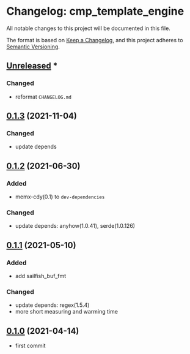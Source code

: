# Changelog: cmp_template_engine

All notable changes to this project will be documented in this file.

The format is based on [Keep a Changelog](https://keepachangelog.com/en/1.0.0/),
and this project adheres to [Semantic Versioning](https://semver.org/spec/v2.0.0.html).

## [Unreleased] *
### Changed
* reformat `CHANGELOG.md`


## [0.1.3] (2021-11-04)
### Changed
* update depends

## [0.1.2] (2021-06-30)
### Added
* memx-cdy(0.1) to `dev-dependencies`

### Changed
* update depends: anyhow(1.0.41), serde(1.0.126)

## [0.1.1] (2021-05-10)
### Added
* add sailfish_buf_fmt

### Changed
* update depends: regex(1.5.4)
* more short measuring and warming time

## [0.1.0] (2021-04-14)
* first commit

[Unreleased]: https://github.com/aki-akaguma/cmp_template_engine/compare/v0.1.3..HEAD
[0.1.3]: https://github.com/aki-akaguma/cmp_template_engine/compare/v0.1.2..v0.1.3
[0.1.2]: https://github.com/aki-akaguma/cmp_template_engine/compare/v0.1.1..v0.1.2
[0.1.1]: https://github.com/aki-akaguma/cmp_template_engine/compare/v0.1.0..v0.1.1
[0.1.0]: https://github.com/aki-akaguma/cmp_template_engine/releases/tag/v0.1.0
